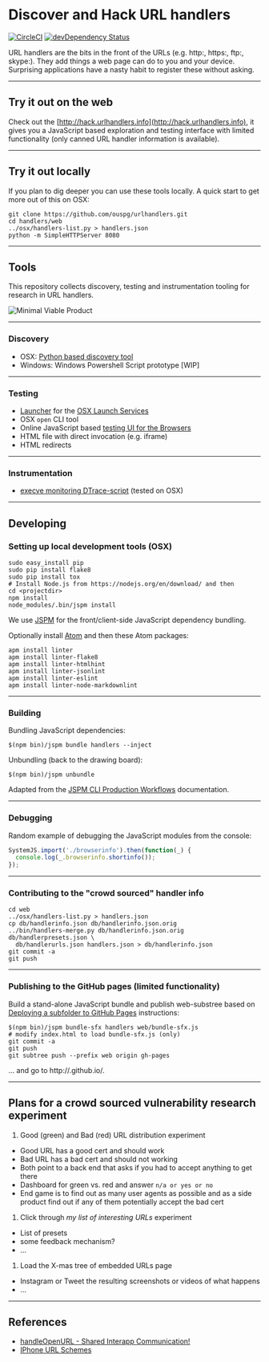 # Discover and Hack URL handlers

[![CircleCI](https://circleci.com/gh/ouspg/urlhandlers.svg?style=shield)](https://circleci.com/gh/ouspg/urlhandlers)
[![devDependency Status](https://david-dm.org/ouspg/urlhandlers/dev-status.svg)](https://david-dm.org/ouspg/urlhandlers#info=devDependencies)

URL handlers are the bits in the front of the URLs (e.g. http:, https:,
ftp:, skype:). They add things a web page can do to you and your device.
Surprising applications have a nasty habit to register these without asking.

---

## Try it out on the web

Check out the [http://hack.urlhandlers.info](http://hack.urlhandlers.info),
it gives you a JavaScript based exploration and testing interface with limited
functionality (only canned URL handler information is available).

---

## Try it out locally

If you plan to dig deeper you can use these tools locally. A quick start to
get more out of this on OSX:

```shell
git clone https://github.com/ouspg/urlhandlers.git
cd handlers/web
../osx/handlers-list.py > handlers.json
python -m SimpleHTTPServer 8080
```

---

## Tools

This repository collects discovery, testing and instrumentation
tooling for research in URL handlers.

![Minimal Viable Product](https://raw.githubusercontent.com/ouspg/urlhandlers/master/doc/mvp-scaled.png)

---

### Discovery

* OSX: [Python based discovery tool](osx/handlers-list.py)
* Windows: Windows Powershell Script prototype [WIP]

---

### Testing

* [Launcher](osx/open.swift) for the [OSX Launch Services](https://developer.apple.com/library/mac/documentation/Carbon/Reference/LaunchServicesReference/#//apple_ref/c/func/LSOpenURLsWithRole)
* OSX `open` CLI tool
* Online JavaScript based [testing UI for the Browsers](http://hack.urlhandlers.info)
* HTML file with direct invocation (e.g. iframe)
* HTML redirects

---

### Instrumentation

* [execve monitoring DTrace-script](osx/execve.d) (tested on OSX)

---

## Developing

### Setting up local development tools (OSX)

```shell
sudo easy_install pip
sudo pip install flake8
sudo pip install tox
# Install Node.js from https://nodejs.org/en/download/ and then
cd <projectdir>
npm install
node_modules/.bin/jspm install
```

We use [JSPM](http://jspm.io/docs/getting-started.html) for the
front/client-side JavaScript dependency bundling.

Optionally install [Atom](http://atom.io) and then these Atom packages:

```shell
apm install linter
apm install linter-flake8
apm install linter-htmlhint
apm install linter-jsonlint
apm install linter-eslint
apm install linter-node-markdownlint
```

---

### Building

Bundling JavaScript dependencies:

```shell
$(npm bin)/jspm bundle handlers --inject
```

Unbundling (back to the drawing board):

```shell
$(npm bin)/jspm unbundle
```

Adapted from the [JSPM CLI Production Workflows](https://github.com/jspm/jspm-cli/blob/master/docs/production-workflows.md)
documentation.

---

### Debugging

Random example of debugging the JavaScript modules from the console:

```javascript
SystemJS.import('./browserinfo').then(function(_) {
  console.log(_.browserinfo.shortinfo());
});
```

---

### Contributing to the "crowd sourced" handler info

```shell
cd web
../osx/handlers-list.py > handlers.json
cp db/handlerinfo.json db/handlerinfo.json.orig
../bin/handlers-merge.py db/handlerinfo.json.orig db/handlerpresets.json \
  db/handlerurls.json handlers.json > db/handlerinfo.json
git commit -a
git push
```

---

### Publishing to the GitHub pages (limited functionality)

Build a stand-alone JavaScript bundle and publish web-substree based on
[Deploying a subfolder to GitHub Pages](https://gist.github.com/cobyism/4730490)
instructions:

```shell
$(npm bin)/jspm bundle-sfx handlers web/bundle-sfx.js
# modify index.html to load bundle-sfx.js (only)
git commit -a
git push
git subtree push --prefix web origin gh-pages
```

<!-- markdownlint-disable MD033 MD034 -->

... and go to http://<USERNAME>.github.io/<REPOSITORY>.

<!-- markdownlint-enable MD033 MD034-->

---

## Plans for a crowd sourced vulnerability research experiment

<!-- markdownlint-disable MD006 -->

1. Good (green) and Bad (red) URL distribution experiment
  * Good URL has a good cert and should work
  * Bad URL has a bad cert and should not working
  * Both point to a back end that asks if you had to accept anything to get there
  * Dashboard for green vs. red and answer `n/a or yes or no`
  * End game is to find out as many user agents as possible and as a side
  product find out if any of them potentially accept the bad cert
1. Click through *my list of interesting URLs* experiment
  * List of presets
  * some feedback mechanism?
  * ...
1. Load the X-mas tree of embedded URLs page
  * Instagram or Tweet the resulting screenshots or videos of what happens
  * ...

<!-- markdownlint-enable MD006 -->

---

## References

* [handleOpenURL - Shared Interapp Communication!](http://handleopenurl.com/)
* [IPhone URL Schemes](http://wiki.akosma.com/IPhone_URL_Schemes)
